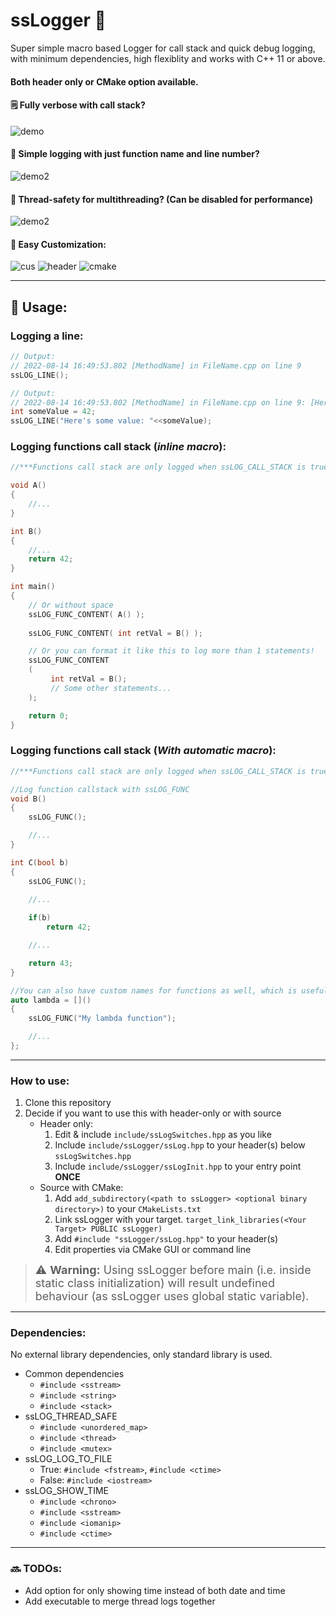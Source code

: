 # ssLogger 📔

Super simple macro based Logger for call stack and quick debug logging, with minimum dependencies, high flexiblity and works with C++ 11 or above.

#### Both header only or CMake option available.

#### 🗒️ Fully verbose with call stack?
![demo](./Resources/demo.gif)

#### 👟 Simple logging with just function name and line number?
![demo2](./Resources/demo2.gif)

#### 🧵 Thread-safety for multithreading? (Can be disabled for performance)
![demo2](./Resources/demo3.gif)

#### 🔧 Easy Customization:
![cus](./Resources/customization.png)
![header](./Resources/header.png)
![cmake](./Resources/cmake.png)

----

## 🔨 Usage:

### Logging a line:
```c++
// Output:
// 2022-08-14 16:49:53.802 [MethodName] in FileName.cpp on line 9
ssLOG_LINE();

// Output:
// 2022-08-14 16:49:53.802 [MethodName] in FileName.cpp on line 9: [Here's some value: 42]
int someValue = 42;
ssLOG_LINE("Here's some value: "<<someValue);
```

### Logging functions call stack (*inline macro*):
```c++
//***Functions call stack are only logged when ssLOG_CALL_STACK is true***

void A()
{
    //...
}

int B()
{
    //...
    return 42;
}

int main()
{
    // Or without space
    ssLOG_FUNC_CONTENT( A() );
    
    ssLOG_FUNC_CONTENT( int retVal = B() );

    // Or you can format it like this to log more than 1 statements!
    ssLOG_FUNC_CONTENT
    (
         int retVal = B();
         // Some other statements...
    );

    return 0;
}

```

### Logging functions call stack (*With automatic macro*):

```c++
//***Functions call stack are only logged when ssLOG_CALL_STACK is true***

//Log function callstack with ssLOG_FUNC
void B()
{
    ssLOG_FUNC();

    //...
}

int C(bool b)
{
    ssLOG_FUNC();
    
    //...

    if(b)
        return 42;

    //...

    return 43;
}

//You can also have custom names for functions as well, which is useful for lambda functions.
auto lambda = []()
{
    ssLOG_FUNC("My lambda function");

    //...
};
```

----

### How to use:
1. Clone this repository
2. Decide if you want to use this with header-only or with source
    - Header only:
        1. Edit & include `include/ssLogSwitches.hpp` as you like
        2. Include `include/ssLogger/ssLog.hpp` to your header(s) below `ssLogSwitches.hpp`
        3. Include `include/ssLogger/ssLogInit.hpp` to your entry point **ONCE**
    - Source with CMake:
        1. Add `add_subdirectory(<path to ssLogger> <optional binary directory>)` to your `CMakeLists.txt`
        2. Link ssLogger with your target. `target_link_libraries(<Your Target> PUBLIC ssLogger)`
        3. Add `#include "ssLogger/ssLog.hpp"` to your header(s)
        4. Edit properties via CMake GUI or command line

> <font size="4">⚠️ **Warning:** Using ssLogger before main (i.e. inside static class initialization) will result undefined behaviour (as ssLogger uses global static variable).</font>

----

### Dependencies:

No external library dependencies, only standard library is used.

- Common dependencies
    - `#include <sstream>`
    - `#include <string>`
    - `#include <stack>`
- ssLOG_THREAD_SAFE
    - `#include <unordered_map>`
    - `#include <thread>`
    - `#include <mutex>`
- ssLOG_LOG_TO_FILE
    - True: `#include <fstream>`, `#include <ctime>`
    - False: `#include <iostream>`
- ssLOG_SHOW_TIME
    - `#include <chrono>`
    - `#include <sstream>`
    - `#include <iomanip>`
    - `#include <ctime>`

----

### 🔜 TODOs:
- Add option for only showing time instead of both date and time
- Add executable to merge thread logs together